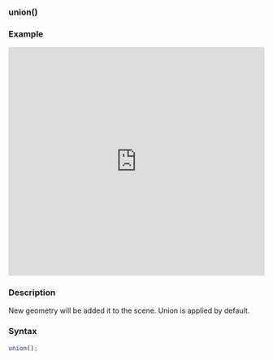 ### union()

### Example

<iframe width="100%" height="450px" src="https://shader-park.appspot.com/sculpture/-Ljh8xlHusTEVxNULPNk?example=true&embed=true" frameborder="0"></iframe>

### Description
New geometry will be added it to the scene.
Union is applied by default.

### Syntax
```js
union();
```